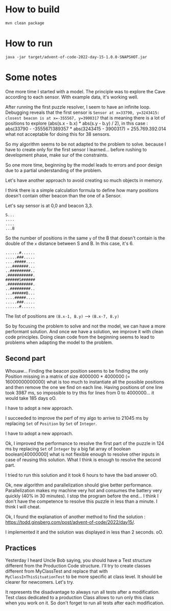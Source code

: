 # How to build

```
mvn clean package
```

# How to run

```
java -jar target/advent-of-code-2022-day-15-1.0.0-SNAPSHOT.jar
```

# Some notes

One more time I started with a model.
The principle was to explore the Cave according to each sensor.
With example data, it's working well.

After running the first puzzle resolver, I seem to have an infinite loop.
Debugging reveals that the first sensor is `Sensor at x=33790, y=3243415: closest beacon is at x=-355567, y=3900317` that is meaning there is a lot of positions to explore (abs(s.x - b.x) * abs(s.y - b.y) / 2), in this case : abs(33790 - -355567)389357 * abs(3243415 - 3900317) = 255.769.392.014 what not acceptable for doing this for 38 sensors.

So my algorithm seems to be not adapted to the problem to solve. because I have to create only for the first sensor 
I learned... before rushing to development phase, make sur of the constraints.

So one more time, beginning by the model leads to errors and poor design due to a partial understanding of the problem.

Let's have another approach to avoid creating so much objects in memory.

I think there is a simple calculation formula to define how many positions doesn't contain other beacon than the one of a Sensor.

Let's say sensor is at 0,0 and beacon 3,3.
```
S...
....
....
...B
```

So the number of positions in the same `y` of the B that doesn't contain is the double of the `x` distance between S and B. In this case, it's 6.
```
......#......
.....###.....
....#####....
...#######...
..#########..
.###########.
######S######
.###########.
..#########..
...######B...
....#####....
.....###.....
......#......
```

The list of positions are `(B.x-1, B.y)` --> `(B.x-7, B.y)` 

So by focusing the problem to solve and not the model, we can have a more performant solution. And once we have a solution, we improve it with clean code principles. Doing clean code from the beginning seems to lead to problems when adapting the model to the problem.


## Second part

Whouaw... Finding the beacon position seems to be finding the only Position missing in a matrix of size 4000000 * 4000000 (= 16000000000000) what is too much to instantiate all the possible positions and then remove the one we find on each line.
Having positions of one line took 3987 ms, so impossible to try this for lines from 0 to 4000000... it would take 185 days oO.

I have to adopt a new approach.

I succeeded to improve the perf of my algo to arrive to 21045 ms by replacing `Set` of `Position` by `Set` of `Integer`.

I have to adopt a new approach.

Ok, I improved the performance to resolve the first part of the puzzle in 124 ms by replacing `Set` of `Integer` by a big fat array of boolean boolean[40000000] what is not flexible enough to resolve other inputs in case of reusing this solution.
What I think is enough to resolve the second part.

I tried to run this solution and it took 6 hours to have the bad answer oO.

Ok, new algorithm and parallelization should give better performance.
Parallelization makes my machine very hot and consumes the battery very quickly (40% in 30 minutes).
I stop the program before the end...
I think I don't have the competence to resolve this puzzle in less than a minute. I think I will cheat.

Ok, I found the explanation of another method to find the solution : https://todd.ginsberg.com/post/advent-of-code/2022/day15/.

I implemented it and the solution was displayed in less than 2 seconds. oO.


## Practices

Yesterday I heard Uncle Bob saying, you should have a Test structure different from the Production Code structure.
I'll try to create classes different from MyClassTest and replace that with `MyClassInThisSituationTest` to be more specific at class level.
It should be clearer for newcomers.
Let's try.

It represents the disadvantage to always run all tests after a modification.
Test class dedicated to a production Class allows to run only this class when you work on it.
So don't forget to run all tests after each modification.
